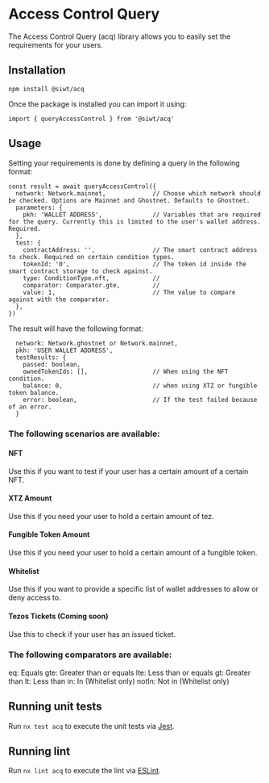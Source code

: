 # Access Control Query
The Access Control Query (acq) library allows you to easily set the requirements for your users. 

## Installation
```
npm install @siwt/acq
```

Once the package is installed you can import it using:

```
import { queryAccessControl } from '@siwt/acq' 
```

## Usage
Setting your requirements is done by defining a query in the following format:

```
const result = await queryAccessControl({
  network: Network.mainnet,             // Choose which network should be checked. Options are Mainnet and Ghostnet. Defaults to Ghostnet.
  parameters: {
    pkh: 'WALLET ADDRESS',              // Variables that are required for the query. Currently this is limited to the user's wallet address. Required.
  },
  test: {
    contractAddress: '',                // The smart contract address to check. Required on certain condition types.
    tokenId: '0',                       // The token id inside the smart contract storage to check against.
    type: ConditionType.nft,            // 
    comparator: Comparator.gte,         // 
    value: 1,                           // The value to compare against with the comparator.
  },
})
```

The result will have the following format:

```
  network: Network.ghostnet or Network.mainnet,
  pkh: 'USER WALLET ADDRESS',
  testResults: {
    passed: boolean,
    ownedTokenIds: [],                  // When using the NFT condition.
    balance: 0,                         // when using XTZ or fungible token balance.
    error: boolean,                     // If the test failed because of an error.
  }
```

### The following scenarios are available:

#### NFT
Use this if you want to test if your user has a certain amount of a certain NFT.

#### XTZ Amount
Use this if you need your user to hold a certain amount of tez.

#### Fungible Token Amount
Use this if you need your user to hold a certain amount of a fungible token.

#### Whitelist
Use this if you want to provide a specific list of wallet addresses to allow or deny access to.

#### Tezos Tickets (Coming soon)
Use this to check if your user has an issued ticket.

### The following comparators are available:
  eq: Equals
  gte: Greater than or equals
  lte: Less than or equals
  gt: Greater than
  lt: Less than
  in: In (Whitelist only)
  notIn: Not in (Whitelist only)

## Running unit tests
Run `nx test acq` to execute the unit tests via [Jest](https://jestjs.io).

## Running lint
Run `nx lint acq` to execute the lint via [ESLint](https://eslint.org/).
